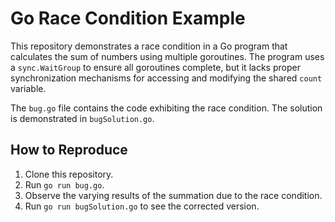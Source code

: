 # Go Race Condition Example

This repository demonstrates a race condition in a Go program that calculates the sum of numbers using multiple goroutines.  The program uses a `sync.WaitGroup` to ensure all goroutines complete, but it lacks proper synchronization mechanisms for accessing and modifying the shared `count` variable.

The `bug.go` file contains the code exhibiting the race condition. The solution is demonstrated in `bugSolution.go`.

## How to Reproduce

1. Clone this repository.
2. Run `go run bug.go`.
3. Observe the varying results of the summation due to the race condition.
4. Run `go run bugSolution.go` to see the corrected version.
